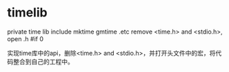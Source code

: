 # timelib
private time lib include mktime gmtime .etc
remove <time.h> and <stdio.h>, open .h #if 0

实现time库中的api，删除<time.h> and <stdio.h>，并打开头文件中的宏，将代码整合到自己的工程中。
